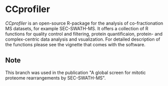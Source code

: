 # CCprofiler
*CCprofiler* is an open-source R-package for the analysis of co-fractionation MS datasets, for example SEC-SWATH-MS. It offers a collection of R functions for quality control and filtering, protein quantificaion, protein- and complex-centric data analysis and vsualization. For detailed description of the functions please see the vignette that comes with the software.

## Note

This branch was used in the publication "A global screen for mitotic proteome rearrangements by SEC-SWATH-MS".
